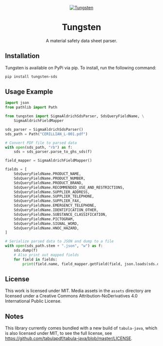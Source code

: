 <div align="center">
    <a align="center" href="https://pypi.org/project/tungsten-sds/">
        <img src="https://raw.githubusercontent.com/Den4200/tungsten/main/assets/tungsten-wide-dark-bg-pad.png" align="center" alt="Tungsten" />
    </a>
    <h1 align="center">Tungsten</h1>
    <p align="center">A material safety data sheet parser.</p>
</div>

## Installation

Tungsten is available on PyPi via pip. To install, run the following command:

```sh
pip install tungsten-sds
```

## Usage Example

```python
import json
from pathlib import Path

from tungsten import SigmaAldrichSdsParser, SdsQueryFieldName, \
    SigmaAldrichFieldMapper

sds_parser = SigmaAldrichSdsParser()
sds_path = Path("CERILLIAN_L-001.pdf")

# Convert PDF file to parsed data
with open(sds_path, "rb") as f:
    sds = sds_parser.parse_to_ghs_sds(f)

field_mapper = SigmaAldrichFieldMapper()

fields = [
    SdsQueryFieldName.PRODUCT_NAME,
    SdsQueryFieldName.PRODUCT_NUMBER,
    SdsQueryFieldName.PRODUCT_BRAND,
    SdsQueryFieldName.RECOMMENDED_USE_AND_RESTRICTIONS,
    SdsQueryFieldName.SUPPLIER_ADDRESS,
    SdsQueryFieldName.SUPPLIER_TELEPHONE,
    SdsQueryFieldName.SUPPLIER_FAX,
    SdsQueryFieldName.EMERGENCY_TELEPHONE,
    SdsQueryFieldName.IDENTIFICATION_OTHER,
    SdsQueryFieldName.SUBSTANCE_CLASSIFICATION,
    SdsQueryFieldName.PICTOGRAM,
    SdsQueryFieldName.SIGNAL_WORD,
    SdsQueryFieldName.HNOC_HAZARD,
]

# Serialize parsed data to JSON and dump to a file
with open(sds_path.stem + ".json", "w") as f:
    sds.dump(f)
    # Also print out mapped fields
    for field in fields:
        print(field.name, field_mapper.getField(field, json.loads(sds.dumps())))

```

## License

This work is licensed under MIT. Media assets in the `assets` directory are licensed under a
Creative Commons Attribution-NoDerivatives 4.0 International Public License.

## Notes

This library currently comes bundled with a new build of `tabula-java`, which is also licensed
under MIT, to see the full license, see https://github.com/tabulapdf/tabula-java/blob/master/LICENSE.

